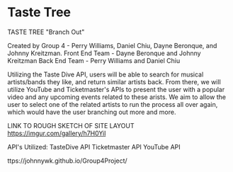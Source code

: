 # Taste Tree

TASTE TREE
"Branch Out"

Created by Group 4 - Perry Williams, Daniel Chiu, Dayne Beronque, and Johnny Kreitzman.
Front End Team - Dayne Beronque and Johnny Kreitzman
Back End Team - Perry Williams and Daniel Chiu



Utilizing the Taste Dive API, users will be able to search for musical artists/bands they like, and return similar artists back.  From there, we will utilize YouTube and Ticketmaster's APIs to present the user with a popular video and any upcoming events related to these arists.  We aim to allow the user to select one of the related artists to run the process all over again, which would have the user branching out more and more.


LINK TO ROUGH SKETCH OF SITE LAYOUT
https://imgur.com/gallery/h7H0Yil

API's Utilized:
TasteDive API
Ticketmaster API
YouTube API


ttps://johnnywk.github.io/Group4Project/

